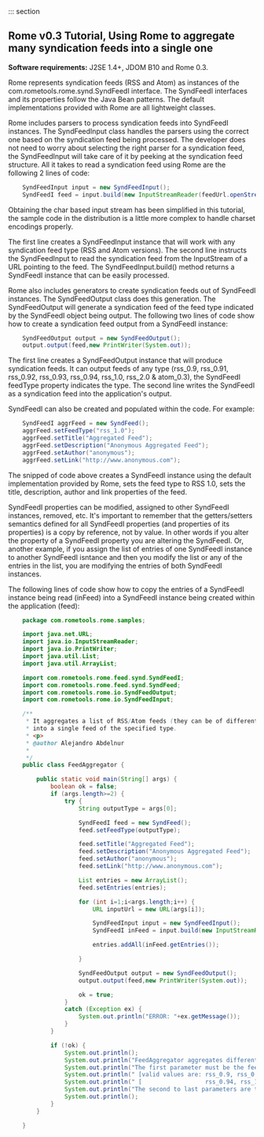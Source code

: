 ::: section
## Rome v0.3 Tutorial, Using Rome to aggregate many syndication feeds into a single one

**Software requirements:** J2SE 1.4+, JDOM B10 and Rome 0.3.

Rome represents syndication feeds (RSS and Atom) as instances of the
com.rometools.rome.synd.SyndFeedI interface. The SyndFeedI interfaces
and its properties follow the Java Bean patterns. The default
implementations provided with Rome are all lightweight classes.

Rome includes parsers to process syndication feeds into SyndFeedI
instances. The SyndFeedInput class handles the parsers using the correct
one based on the syndication feed being processed. The developer does
not need to worry about selecting the right parser for a syndication
feed, the SyndFeedInput will take care of it by peeking at the
syndication feed structure. All it takes to read a syndication feed
using Rome are the following 2 lines of code:

```java
    SyndFeedInput input = new SyndFeedInput();
    SyndFeedI feed = input.build(new InputStreamReader(feedUrl.openStream()));
```

Obtaining the char based input stream has been simplified in this
tutorial, the sample code in the distribution is a little more complex
to handle charset encodings properly.

The first line creates a SyndFeedInput instance that will work with any
syndication feed type (RSS and Atom versions). The second line instructs
the SyndFeedInput to read the syndication feed from the InputStream of a
URL pointing to the feed. The SyndFeedInput.build() method returns a
SyndFeedI instance that can be easily processed.

Rome also includes generators to create syndication feeds out of
SyndFeedI instances. The SyndFeedOutput class does this generation. The
SyndFeedOutput will generate a syndication feed of the feed type
indicated by the SyndFeedI object being output. The following two lines
of code show how to create a syndication feed output from a SyndFeedI
instance:

```java
    SyndFeedOutput output = new SyndFeedOutput();
    output.output(feed,new PrintWriter(System.out));
```

The first line creates a SyndFeedOutput instance that will produce
syndication feeds. It can output feeds of any type (rss_0.9, rss_0.91,
rss_0.92, rss_0.93, rss_0.94, rss_1.0, rss_2.0 & atom_0.3), the
SyndFeedI feedType property indicates the type. The second line writes
the SyndFeedI as a syndication feed into the application\'s output.

SyndFeedI can also be created and populated within the code. For
example:

```java
    SyndFeedI aggrFeed = new SyndFeed();
    aggrFeed.setFeedType("rss_1.0");
    aggrFeed.setTitle("Aggregated Feed");
    aggrFeed.setDescription("Anonymous Aggregated Feed");
    aggrFeed.setAuthor("anonymous");
    aggrFeed.setLink("http://www.anonymous.com");
```

The snipped of code above creates a SyndFeedI instance using the default
implementation provided by Rome, sets the feed type to RSS 1.0, sets the
title, description, author and link properties of the feed.

SyndFeedI properties can be modified, assigned to other SyndFeedI
instances, removed, etc. It\'s important to remember that the
getters/setters semantics defined for all SyndFeedI properties (and
properties of its properties) is a copy by reference, not by value. In
other words if you alter the property of a SyndFeedI property you are
altering the SyndFeedI. Or, another example, if you assign the list of
entries of one SyndFeedI instance to another SyndFeedI isntance and then
you modify the list or any of the entries in the list, you are modifying
the entries of both SyndFeedI instances.

The following lines of code show how to copy the entries of a SyndFeedI
instance being read (inFeed) into a SyndFeedI instance being created
within the application (feed):

```java
    package com.rometools.rome.samples;

    import java.net.URL;
    import java.io.InputStreamReader;
    import java.io.PrintWriter;
    import java.util.List;
    import java.util.ArrayList;

    import com.rometools.rome.feed.synd.SyndFeedI;
    import com.rometools.rome.feed.synd.SyndFeed;
    import com.rometools.rome.io.SyndFeedOutput;
    import com.rometools.rome.io.SyndFeedInput;

    /**
     * It aggregates a list of RSS/Atom feeds (they can be of different types)
     * into a single feed of the specified type.
     * <p>
     * @author Alejandro Abdelnur
     *
     */
    public class FeedAggregator {

        public static void main(String[] args) {
            boolean ok = false;
            if (args.length>=2) {
                try {
                    String outputType = args[0];

                    SyndFeedI feed = new SyndFeed();
                    feed.setFeedType(outputType);

                    feed.setTitle("Aggregated Feed");
                    feed.setDescription("Anonymous Aggregated Feed");
                    feed.setAuthor("anonymous");
                    feed.setLink("http://www.anonymous.com");

                    List entries = new ArrayList();
                    feed.setEntries(entries);

                    for (int i=1;i<args.length;i++) {
                        URL inputUrl = new URL(args[i]);

                        SyndFeedInput input = new SyndFeedInput();
                        SyndFeedI inFeed = input.build(new InputStreamReader(inputUrl.openStream()));

                        entries.addAll(inFeed.getEntries());

                    }

                    SyndFeedOutput output = new SyndFeedOutput();
                    output.output(feed,new PrintWriter(System.out));

                    ok = true;
                }
                catch (Exception ex) {
                    System.out.println("ERROR: "+ex.getMessage());
                }
            }

            if (!ok) {
                System.out.println();
                System.out.println("FeedAggregator aggregates different feeds into a single one.");
                System.out.println("The first parameter must be the feed type for the aggregated feed.");
                System.out.println(" [valid values are: rss_0.9, rss_0.91, rss_0.92, rss_0.93, ]");
                System.out.println(" [                  rss_0.94, rss_1.0, rss_2.0 & atom_0.3  ]");
                System.out.println("The second to last parameters are the URLs of feeds to aggregate.");
                System.out.println();
            }
        }

    }
```
